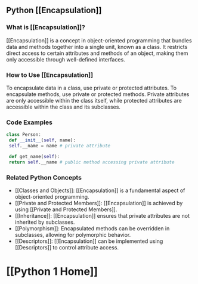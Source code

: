 ## Python [[Encapsulation]]

### What is [[Encapsulation]]?
 [[Encapsulation]] is a concept in object-oriented programming that bundles data and methods together into a single unit, known as a class. It restricts direct access to certain attributes and methods of an object, making them only accessible through well-defined interfaces.

### How to Use [[Encapsulation]]
To encapsulate data in a class, use private or protected attributes. To encapsulate methods, use private or protected methods. Private attributes are only accessible within the class itself, while protected attributes are accessible within the class and its subclasses.

### Code Examples
```python
class Person:
 def __init__(self, name):
 self.__name = name # private attribute

 def get_name(self):
 return self.__name # public method accessing private attribute
```

### Related Python Concepts
- [[Classes and Objects]]: [[Encapsulation]] is a fundamental aspect of object-oriented programming.
- [[Private and Protected Members]]: [[Encapsulation]] is achieved by using [[Private and Protected Members]].
- [[Inheritance]]: [[Encapsulation]] ensures that private attributes are not inherited by subclasses.
- [[Polymorphism]]: Encapsulated methods can be overridden in subclasses, allowing for polymorphic behavior.
- [[Descriptors]]: [[Encapsulation]] can be implemented using [[Descriptors]] to control attribute access.
# [[Python 1 Home]]